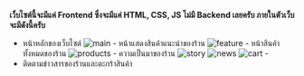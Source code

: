  **เว็บไซต์นี้จะมีแค่ Frontend ซึ่งจะมีแค่ HTML, CSS, JS ไม่มี Backend เลยครับ ภายในตัวเว็บจะมีดังนี้ครับ**
- หน้าหลักของเว็บไซต์
![main](https://user-images.githubusercontent.com/32282316/188274016-d072d914-e06d-4976-9df7-8d4e7dbada18.png) - หน้าแสดงสินค้าแนะนำของร้าน
![feature](https://user-images.githubusercontent.com/32282316/188274050-d7c3f47d-0a9e-408a-9a41-f8e9589fa8d5.png) - หน้าสินค้าทั้งหมดของร้าน
![products](https://user-images.githubusercontent.com/32282316/188274159-81126ae3-d989-4bff-b9a5-daca0dc457fc.png) - ความเป็นมาของร้าน
![story](https://user-images.githubusercontent.com/32282316/188274176-2a9d7cd8-c31a-456a-9b71-3e6707f6e4e8.png) 
![news](https://user-images.githubusercontent.com/32282316/188274151-2477ec28-faf4-4784-945e-c8237168c5a9.png)
![cart](https://user-images.githubusercontent.com/32282316/188274372-73a10ab3-c4a9-48e6-a4f6-a6016031015c.png) - 
- ติดตามข่าวสารของร้านและตะกร้าสินค้า
